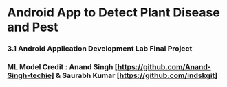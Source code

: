 # Android App to Detect Plant Disease and Pest

### 3.1 Android Application Development Lab Final Project


### ML Model Credit : Anand Singh [https://github.com/Anand-Singh-techie] & Saurabh Kumar [https://github.com/indskgit]
